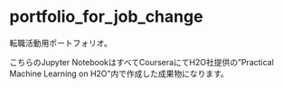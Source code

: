 # portfolio_for_job_change
転職活動用ポートフォリオ。

こちらのJupyter NotebookはすべてCourseraにてH2O社提供の”Practical Machine Learning on H2O”内で作成した成果物になります。
